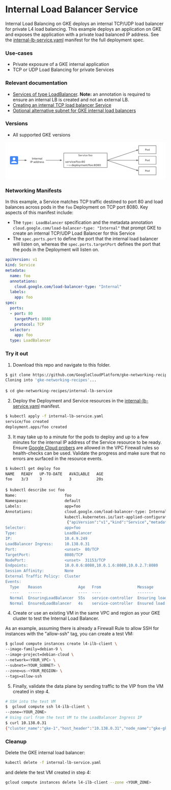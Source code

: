 # Internal Load Balancer Service

Internal Load Balancing on GKE deploys an internal TCP/UDP load balancer for private L4 load balancing. This example deploys an application on GKE and exposes the application with a private load balanced IP address. See the [internal-lb-service.yaml](internal-lb-service.yaml) manifest for the full deployment spec.

### Use-cases

- Private exposure of a GKE internal application
- TCP or UDP Load Balancing for private Services

### Relevant documentation

- [Services of type LoadBalancer](https://cloud.google.com/kubernetes-engine/docs/concepts/service#services_of_type_loadbalancer).  **Note:** an annotation is required to ensure an internal LB is created and not an external LB.
- [Creating an internal TCP load balancer Service](https://cloud.google.com/kubernetes-engine/docs/how-to/internal-load-balancing#create)
- [Optional alternative subnet for GKE internal load balancers](https://cloud.google.com/kubernetes-engine/docs/how-to/internal-load-balancing#lb_subnet)

### Versions

- All supported GKE versions


![internal LoadBalancer service](../../images/internal-lb-service.png)

### Networking Manifests

In this example, a Service matches TCP traffic destined to port 80 and load balances across pods in the `foo` Deployment on TCP port 8080.  Key aspects of this manifest include:

- The `type: LoadBalancer` specification and the metadata annotation `cloud.google.com/load-balancer-type: "Internal"` that prompt GKE to create an internal TCP/UDP Load Balancer for this Service
- The `spec.ports.port` to define the port that the internal load balancer will listen on, whereas the `spec.ports.targetPort` defines the port that the pods in the Deployment will listen on.

```yaml
apiVersion: v1
kind: Service
metadata:
  name: foo
  annotations:
    cloud.google.com/load-balancer-type: "Internal"
  labels:
    app: foo
spec:
  ports:
  - port: 80
    targetPort: 8080
    protocol: TCP
  selector:
    app: foo
  type: LoadBalancer
```


### Try it out

1. Download this repo and navigate to this folder.

```sh
$ git clone https://github.com/GoogleCloudPlatform/gke-networking-recipes.git
Cloning into 'gke-networking-recipes'...

$ cd gke-networking-recipes/internal-lb-service
```

2. Deploy the Deployment and Service resources in the [internal-lb-service.yaml](internal-lb-service.yaml) manifest.

```sh
$ kubectl apply -f internal-lb-service.yaml
service/foo created
deployment.apps/foo created
```

3. It may take up to a minute for the pods to deploy and up to a few minutes for the internal IP address of the Service resource to be ready.  Ensure [Google Cloud probers](https://cloud.google.com/load-balancing/docs/health-check-concepts#ip-ranges) are allowed in the VPC Firewall rules so health-checks can be used. Validate the progress and make sure that no errors are surfaced in the resource events.

```sh
$ kubectl get deploy foo
NAME   READY   UP-TO-DATE   AVAILABLE   AGE
foo    3/3     3            3           20s

$ kubectl describe svc foo
Name:                     foo
Namespace:                default
Labels:                   app=foo
Annotations:              cloud.google.com/load-balancer-type: Internal
                          kubectl.kubernetes.io/last-applied-configuration:
                           {"apiVersion":"v1","kind":"Service","metadata":{"annotations":{"cloud.google.com/load-balancer-type":"Internal"},"labels":{"app":"foo"},\"n...
Selector:                 app=foo
Type:                     LoadBalancer
IP:                       10.4.9.249
LoadBalancer Ingress:     10.138.0.31
Port:                     <unset>  80/TCP
TargetPort:               8080/TCP
NodePort:                 <unset>  31153/TCP
Endpoints:                10.0.0.6:8080,10.0.1.6:8080,10.0.2.7:8080
Session Affinity:         None
External Traffic Policy:  Cluster
Events:
  Type    Reason                Age   From                Message
  ----    ------                ----  ----                -------
  Normal  EnsuringLoadBalancer  55s   service-controller  Ensuring load balancer
  Normal  EnsuredLoadBalancer   4s    service-controller  Ensured load balancer

```


4. Create or use an existing VM in the same VPC and region as your GKE cluster to test the Internal Load Balancer.

As an example, assuming there is already a Firewall Rule to allow SSH for instances with the "allow-ssh" tag, you can create a test VM:

```sh
$ gcloud compute instances create l4-ilb-client \
--image-family=debian-9 \
--image-project=debian-cloud \
--network=<YOUR_VPC> \
--subnet=<YOUR_SUBNET> \
--zone=us-<YOUR_REGION> \
--tags=allow-ssh
```

5. Finally, validate the data plane by sending traffic to the VIP from the VM created in step 4.

```sh
# SSH into the test VM
$  gcloud compute ssh l4-ilb-client \
--zone=<YOUR_ZONE>
# Using curl from the test VM to the LoadBalancer Ingress IP
$ curl 10.138.0.31
{"cluster_name":"gke-1","host_header":"10.138.0.31","node_name":"gke-gke-1-default-pool-f8833294-vxnd.c.cythom-sandbox-001.internal","pod_name":"foo-66d75b5644-w9tkc","pod_name_emoji":"🍫","project_id":"cythom-sandbox-001","timestamp":"2020-11-14T03:18:56","zone":"us-west1-a"}
```

### Cleanup

Delete the GKE internal load balancer:

```sh
kubectl delete -f internal-lb-service.yaml
```

and delete the test VM created in step 4:

```sh
gcloud compute instances delete l4-ilb-client --zone <YOUR_ZONE>
```
